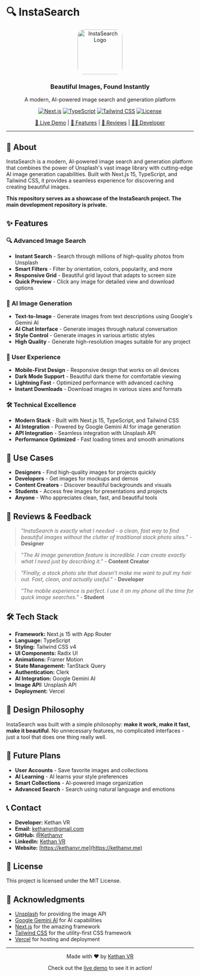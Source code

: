 # 🔍 InstaSearch

<div align="center">
  <img src="https://images.unsplash.com/photo-1611224923853-80b023f02d71?w=120&h=120&fit=crop&crop=center" alt="InstaSearch Logo" width="120" height="120" style="border-radius: 16px;">
  
  <h3>Beautiful Images, Found Instantly</h3>
  <p>A modern, AI-powered image search and generation platform</p>

[![Next.js](https://img.shields.io/badge/Next.js-15.3.2-black?logo=next.js&logoColor=white)](https://nextjs.org/)
[![TypeScript](https://img.shields.io/badge/TypeScript-5.0-blue?logo=typescript&logoColor=white)](https://www.typescriptlang.org/)
[![Tailwind CSS](https://img.shields.io/badge/Tailwind_CSS-v4-06B6D4?logo=tailwindcss&logoColor=white)](https://tailwindcss.com/)
[![License](https://img.shields.io/badge/License-MIT-green)](LICENSE)

[🚀 Live Demo](https://instasearch.kethanvr.me) | [📖 Features](#-features) | [💬 Reviews](#-reviews) | [👨‍💻 Developer](https://github.com/Kethanvr)

</div>

---

## 📖 About

InstaSearch is a modern, AI-powered image search and generation platform that combines the power of Unsplash's vast image library with cutting-edge AI image generation capabilities. Built with Next.js 15, TypeScript, and Tailwind CSS, it provides a seamless experience for discovering and creating beautiful images.

**This repository serves as a showcase of the InstaSearch project. The main development repository is private.**

## ✨ Features

### 🔍 Advanced Image Search

- **Instant Search** - Search through millions of high-quality photos from Unsplash
- **Smart Filters** - Filter by orientation, colors, popularity, and more
- **Responsive Grid** - Beautiful grid layout that adapts to screen size
- **Quick Preview** - Click any image for detailed view and download options

### 🤖 AI Image Generation

- **Text-to-Image** - Generate images from text descriptions using Google's Gemini AI
- **AI Chat Interface** - Generate images through natural conversation
- **Style Control** - Generate images in various artistic styles
- **High Quality** - Generate high-resolution images suitable for any project

### 🎨 User Experience

- **Mobile-First Design** - Responsive design that works on all devices
- **Dark Mode Support** - Beautiful dark theme for comfortable viewing
- **Lightning Fast** - Optimized performance with advanced caching
- **Instant Downloads** - Download images in various sizes and formats

### 🛠️ Technical Excellence

- **Modern Stack** - Built with Next.js 15, TypeScript, and Tailwind CSS
- **AI Integration** - Powered by Google Gemini AI for image generation
- **API Integration** - Seamless integration with Unsplash API
- **Performance Optimized** - Fast loading times and smooth animations



## 🎯 Use Cases

- **Designers** - Find high-quality images for projects quickly
- **Developers** - Get images for mockups and demos
- **Content Creators** - Discover beautiful backgrounds and visuals
- **Students** - Access free images for presentations and projects
- **Anyone** - Who appreciates clean, fast, and beautiful tools

## 💬 Reviews & Feedback

> _"InstaSearch is exactly what I needed - a clean, fast way to find beautiful images without the clutter of traditional stock photo sites."_ - **Designer**

> _"The AI image generation feature is incredible. I can create exactly what I need just by describing it."_ - **Content Creator**

> _"Finally, a stock photo site that doesn't make me want to pull my hair out. Fast, clean, and actually useful."_ - **Developer**

> _"The mobile experience is perfect. I use it on my phone all the time for quick image searches."_ - **Student**

## 🛠️ Tech Stack

- **Framework:** Next.js 15 with App Router
- **Language:** TypeScript
- **Styling:** Tailwind CSS v4
- **UI Components:** Radix UI
- **Animations:** Framer Motion
- **State Management:** TanStack Query
- **Authentication:** Clerk
- **AI Integration:** Google Gemini AI
- **Image API:** Unsplash API
- **Deployment:** Vercel


## 🎨 Design Philosophy

InstaSearch was built with a simple philosophy: **make it work, make it fast, make it beautiful**. No unnecessary features, no complicated interfaces - just a tool that does one thing really well.

## 🚀 Future Plans

- **User Accounts** - Save favorite images and collections
- **AI Learning** - AI learns your style preferences
- **Smart Collections** - AI-powered image organization
- **Advanced Search** - Search using natural language and emotions

## 📞 Contact

- **Developer:** Kethan VR
- **Email:** kethanvr@gmail.com
- **GitHub:** [@Kethanvr](https://github.com/Kethanvr)
- **LinkedIn:** [Kethan VR](https://linkedin.com/in/kethan-vr-433ab532b)
- **Website:** [https://kethanvr.me](https://kethanvr.me)

## 📝 License

This project is licensed under the MIT License.

## 🙏 Acknowledgments

- [Unsplash](https://unsplash.com/) for providing the image API
- [Google Gemini AI](https://ai.google.dev/) for AI capabilities
- [Next.js](https://nextjs.org/) for the amazing framework
- [Tailwind CSS](https://tailwindcss.com/) for the utility-first CSS framework
- [Vercel](https://vercel.com/) for hosting and deployment

---

<div align="center">
  <p>Made with ❤️ by <a href="https://github.com/Kethanvr">Kethan VR</a></p>
  <p>Check out the <a href="https://instasearch.kethanvr.me">live demo</a> to see it in action!</p>
</div>
